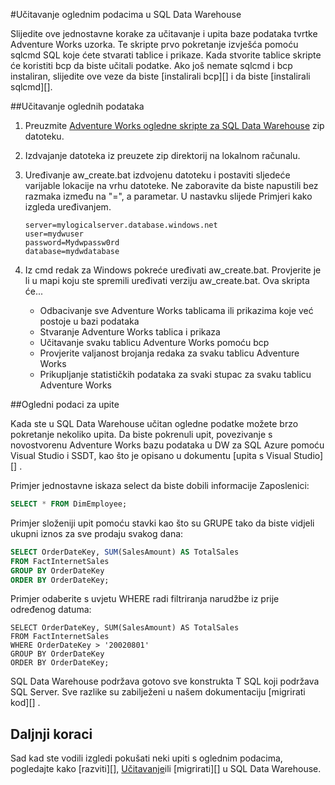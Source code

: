 <properties
   pageTitle="Učitavanje oglednim podacima u SQL Data Warehouse | Microsoft Azure"
   description="Učitavanje oglednim podacima u SQL Data Warehouse"
   services="sql-data-warehouse"
   documentationCenter="NA"
   authors="lodipalm"
   manager="barbkess"
   editor=""/>

<tags
   ms.service="sql-data-warehouse"
   ms.devlang="NA"
   ms.topic="article"
   ms.tgt_pltfrm="NA"
   ms.workload="data-services"
   ms.date="08/16/2016"
   ms.author="lodipalm;barbkess;sonyama"/>

#<a name="load-sample-data-into-sql-data-warehouse"></a>Učitavanje oglednim podacima u SQL Data Warehouse

Slijedite ove jednostavne korake za učitavanje i upita baze podataka tvrtke Adventure Works uzorka. Te skripte prvo pokretanje izvješća pomoću sqlcmd SQL koje ćete stvarati tablice i prikaze. Kada stvorite tablice skripte će koristiti bcp da biste učitali podatke.  Ako još nemate sqlcmd i bcp instaliran, slijedite ove veze da biste [instalirali bcp][] i da biste [instalirali sqlcmd][].

##<a name="load-sample-data"></a>Učitavanje oglednih podataka

1. Preuzmite [Adventure Works ogledne skripte za SQL Data Warehouse][] zip datoteku.

2. Izdvajanje datoteka iz preuzete zip direktorij na lokalnom računalu.

3. Uređivanje aw_create.bat izdvojenu datoteku i postaviti sljedeće varijable lokacije na vrhu datoteke.  Ne zaboravite da biste napustili bez razmaka između na "=", a parametar.  U nastavku slijede Primjeri kako izgleda uređivanjem.

    ```
    server=mylogicalserver.database.windows.net
    user=mydwuser
    password=Mydwpassw0rd
    database=mydwdatabase
    ```

4. Iz cmd redak za Windows pokreće uređivati aw_create.bat.  Provjerite je li u mapi koju ste spremili uređivati verziju aw_create.bat.
Ova skripta će...
    * Odbacivanje sve Adventure Works tablicama ili prikazima koje već postoje u bazi podataka
    * Stvaranje Adventure Works tablica i prikaza
    * Učitavanje svaku tablicu Adventure Works pomoću bcp
    * Provjerite valjanost brojanja redaka za svaku tablicu Adventure Works
    * Prikupljanje statističkih podataka za svaki stupac za svaku tablicu Adventure Works


##<a name="query-sample-data"></a>Ogledni podaci za upite

Kada ste u SQL Data Warehouse učitan ogledne podatke možete brzo pokretanje nekoliko upita.  Da biste pokrenuli upit, povezivanje s novostvorenu Adventure Works bazu podataka u DW za SQL Azure pomoću Visual Studio i SSDT, kao što je opisano u dokumentu [upita s Visual Studio][] .

Primjer jednostavne iskaza select da biste dobili informacije Zaposlenici:

```sql
SELECT * FROM DimEmployee;
```

Primjer složeniji upit pomoću stavki kao što su GRUPE tako da biste vidjeli ukupni iznos za sve prodaju svakog dana:

```sql
SELECT OrderDateKey, SUM(SalesAmount) AS TotalSales
FROM FactInternetSales
GROUP BY OrderDateKey
ORDER BY OrderDateKey;
```

Primjer odaberite s uvjetu WHERE radi filtriranja narudžbe iz prije određenog datuma:

```
SELECT OrderDateKey, SUM(SalesAmount) AS TotalSales
FROM FactInternetSales
WHERE OrderDateKey > '20020801'
GROUP BY OrderDateKey
ORDER BY OrderDateKey;
```

SQL Data Warehouse podržava gotovo sve konstrukta T SQL koji podržava SQL Server.  Sve razlike su zabilježeni u našem dokumentaciju [migrirati kod][] .

## <a name="next-steps"></a>Daljnji koraci
Sad kad ste vodili izgledi pokušati neki upiti s oglednim podacima, pogledajte kako [razviti][], [Učitavanje][]ili [migrirati][] u SQL Data Warehouse.

<!--Image references-->

<!--Article references-->
[Migriranje]: sql-data-warehouse-overview-migrate.md
[razvoj]: sql-data-warehouse-overview-develop.md
[Učitavanje]: sql-data-warehouse-overview-load.md
[upit s Visual Studio]: sql-data-warehouse-query-visual-studio.md
[Migriranje kod]: sql-data-warehouse-migrate-code.md
[Instalacija bcp]: sql-data-warehouse-load-with-bcp.md
[Instalacija sqlcmd]: sql-data-warehouse-get-started-connect-sqlcmd.md

<!--Other Web references-->
[Adventure Works ogledne skripte za SQL Data Warehouse]: https://migrhoststorage.blob.core.windows.net/sqldwsample/AdventureWorksSQLDW2012.zip
